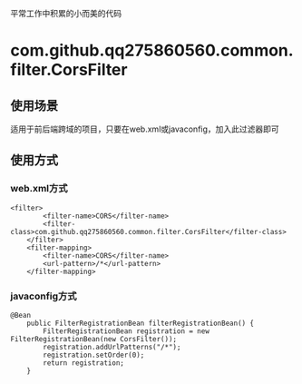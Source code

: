 平常工作中积累的小而美的代码


# com.github.qq275860560.common.filter.CorsFilter
## 使用场景
适用于前后端跨域的项目，只要在web.xml或javaconfig，加入此过滤器即可
## 使用方式
### web.xml方式
```
<filter>
		<filter-name>CORS</filter-name>
		<filter-class>com.github.qq275860560.common.filter.CorsFilter</filter-class>
	</filter>
	<filter-mapping>
		<filter-name>CORS</filter-name>
		<url-pattern>/*</url-pattern>
	</filter-mapping>
```
### javaconfig方式
```
@Bean
	public FilterRegistrationBean filterRegistrationBean() {
		FilterRegistrationBean registration = new FilterRegistrationBean(new CorsFilter());
		registration.addUrlPatterns("/*");
		registration.setOrder(0);
		return registration;
	}
```
